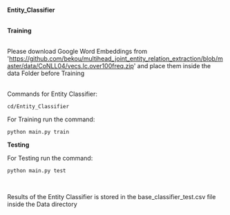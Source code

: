 
**Entity_Classifier**
<br/><br/>


**Training**
<br/>
<br/>

Please download Google Word Embeddings from 'https://github.com/bekou/multihead_joint_entity_relation_extraction/blob/master/data/CoNLL04/vecs.lc.over100freq.zip' and place them inside the data Folder before Training
<br/>
<br/>


Commands for Entity Classifier:<br/>

    cd/Entity_Classifier

For Training run the command:<br/>

    python main.py train 


**Testing**

For Testing run the command:<br/>

    python main.py test
<br/>

Results of the Entity Classifier is stored in the base_classifier_test.csv file inside the Data directory
